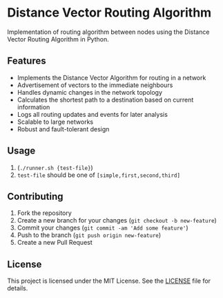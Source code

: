 # Distance Vector Routing Algorithm

Implementation of routing algorithm between nodes using the Distance Vector Routing Algorithm in Python.

## Features
- Implements the Distance Vector Algorithm for routing in a network
- Advertisement of vectors to the immediate neighbours
- Handles dynamic changes in the network topology
- Calculates the shortest path to a destination based on current information
- Logs all routing updates and events for later analysis
- Scalable to large networks
- Robust and fault-tolerant design


## Usage

1. (`./runner.sh {test-file}`)
2. `test-file` should be one of `[simple,first,second,third]`

## Contributing

1. Fork the repository
2. Create a new branch for your changes (`git checkout -b new-feature`)
3. Commit your changes (`git commit -am 'Add some feature'`)
4. Push to the branch (`git push origin new-feature`)
5. Create a new Pull Request

## License

This project is licensed under the MIT License. See the [LICENSE](LICENSE) file for details.
